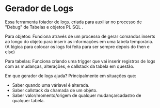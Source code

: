 # Gerador de Logs

Essa ferramenta foiador de logs. criada para auxiliar no processo de "Debug" de Tabelas e objetos PL SQL .

Para objetos:
Funciona através de um processo de
gerar comandos inserts ao longo do 
objeto para inserir as informações 
em uma tabela temporária.
(A lógica para colocar os logs foi
feita para ser sempre depois do
then e else)

Para tabelas: 
Funciona criando uma trigger que vai 
inserir registros de logs com as 
mudanças, alterações, e callstack da 
tabela em questão.

Em que gerador de logs ajuda?
Principalmente em situações que:

- Saber quando uma váriavel é alterada.
- Saber callstack da chamada de um objeto.
- Saber valor/momento/origem de qualquer 
mudança/cadastro de qualquer tabela.
